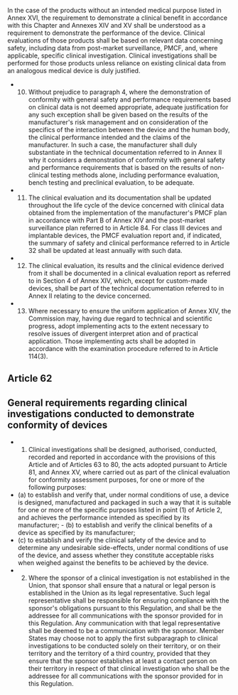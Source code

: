 In  the  case  of  the  products  without  an  intended  medical  purpose  listed  in  Annex  XVI,  the  requirement  to demonstrate  a  clinical  benefit  in  accordance  with  this  Chapter  and  Annexes  XIV  and  XV  shall  be  understood  as a  requirement  to  demonstrate  the  performance  of  the  device.  Clinical  evaluations  of  those  products  shall  be  based  on relevant  data  concerning  safety,  including  data  from  post-market  surveillance,  PMCF,  and,  where  applicable,  specific clinical  investigation.  Clinical  investigations  shall  be  performed  for  those  products  unless  reliance  on  existing  clinical data from an analogous medical device is duly justified.
- 10. Without  prejudice  to  paragraph  4,  where  the  demonstration  of  conformity  with  general  safety  and  performance requirements  based  on  clinical  data  is  not  deemed  appropriate,  adequate  justification  for  any  such  exception  shall  be given  based  on  the  results  of  the  manufacturer's  risk  management  and  on  consideration  of  the  specifics  of  the interaction between  the  device and  the human  body,  the  clinical performance  intended  and  the  claims of the manufacturer.  In  such  a  case,  the  manufacturer  shall  duly  substantiate  in  the  technical  documentation  referred  to  in Annex  II  why  it  considers  a  demonstration  of  conformity  with  general  safety  and  performance  requirements  that  is based  on  the  results  of  non-clinical  testing  methods  alone,  including  performance  evaluation,  bench  testing  and  preclinical evaluation, to be adequate.
- 11. The  clinical  evaluation  and  its  documentation  shall  be  updated  throughout  the  life  cycle  of  the  device  concerned with  clinical  data  obtained  from  the  implementation  of  the  manufacturer's  PMCF  plan  in  accordance  with  Part  B  of Annex XIV and the post-market surveillance plan referred to in Article 84.
For  class  III  devices  and  implantable  devices,  the  PMCF  evaluation  report  and,  if  indicated,  the  summary  of  safety  and clinical performance referred to in Article 32 shall be updated at least annually with such data.
- 12. The  clinical  evaluation,  its  results  and  the  clinical  evidence  derived  from  it  shall  be  documented  in  a  clinical evaluation  report  as  referred  to  in  Section  4  of  Annex  XIV,  which,  except  for  custom-made  devices,  shall  be  part  of  the technical documentation referred to in Annex II relating to the device concerned.
- 13. Where  necessary  to  ensure  the  uniform  application  of  Annex  XIV,  the  Commission  may,  having  due  regard  to technical and scientific progress, adopt implementing acts to the extent necessary to resolve issues of divergent interpret­ ation  and  of  practical  application.  Those  implementing  acts  shall  be  adopted  in  accordance  with  the  examination procedure referred to in Article 114(3).
## Article 62
## General  requirements  regarding  clinical  investigations  conducted  to  demonstrate  conformity  of devices
- 1. Clinical  investigations  shall  be  designed,  authorised,  conducted,  recorded  and  reported  in  accordance  with  the provisions  of  this  Article  and  of  Articles  63  to  80,  the  acts  adopted  pursuant  to  Article  81,  and  Annex  XV,  where carried  out  as  part  of  the  clinical  evaluation  for  conformity  assessment  purposes,  for  one  or  more  of  the  following purposes:
- (a)   to  establish  and  verify  that,  under  normal  conditions  of  use,  a  device  is  designed,  manufactured  and  packaged  in such  a  way  that  it  is  suitable  for  one  or  more  of  the  specific  purposes  listed  in  point  (1)  of  Article  2,  and  achieves the performance intended as specified by its manufacturer; - (b)   to establish and verify the clinical benefits of a device as specified by its manufacturer;
- (c)   to  establish  and  verify  the  clinical  safety  of  the  device  and  to  determine  any  undesirable  side-effects,  under  normal conditions  of  use  of  the  device,  and  assess  whether  they  constitute  acceptable  risks  when  weighed  against  the benefits to be achieved by the device.
- 2. Where  the  sponsor  of  a  clinical  investigation  is  not  established  in  the  Union,  that  sponsor  shall  ensure  that a  natural  or  legal  person  is  established  in  the  Union  as  its  legal  representative.  Such  legal  representative  shall  be responsible  for  ensuring  compliance  with  the  sponsor's  obligations  pursuant  to  this  Regulation,  and  shall  be  the addressee  for  all  communications  with  the  sponsor  provided  for  in  this  Regulation.  Any communication  with  that  legal representative shall be deemed to be a communication with the sponsor.
Member States may choose not to apply the first  subparagraph  to clinical  investigations to be  conducted  solely on  their territory,  or  on  their  territory  and  the  territory of  a  third  country,  provided  that  they ensure  that  the  sponsor  establishes at  least  a  contact  person  on  their  territory  in  respect  of  that  clinical  investigation  who  shall  be  the  addressee  for  all communications with the sponsor provided for in this Regulation.
